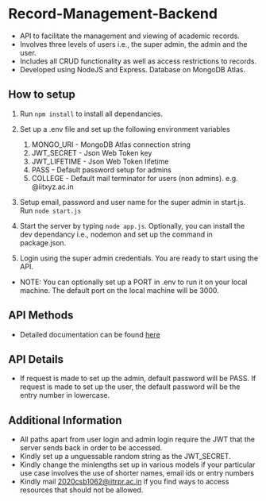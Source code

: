 # Record-Management-Backend

- API to facilitate the management and viewing of academic records.
- Involves three levels of users i.e., the super admin, the admin and the user.
- Includes all CRUD functionality as well as access restrictions to records.
- Developed using NodeJS and Express. Database on MongoDB Atlas.

## How to setup

1. Run `npm install` to install all dependancies.

2. Set up a .env file and set up the following environment variables

   1. MONGO_URI - MongoDB Atlas connection string
   2. JWT_SECRET - Json Web Token key
   3. JWT_LIFETIME - Json Web Token lifetime
   4. PASS - Default password setup for admins
   5. COLLEGE - Default mail terminator for users (non admins). e.g. @iitxyz.ac.in
      <br>

3. Setup email, password and user name for the super admin in start.js. Run `node start.js`

4. Start the server by typing `node app.js`. Optionally, you can install the dev dependancy i.e., nodemon and set up the command in package.json.

5. Login using the super admin credentials. You are ready to start using the API.

- NOTE: You can optionally set up a PORT in .env to run it on your local machine. The default port on the local machine will be 3000.

## API Methods

- Detailed documentation can be found [here](https://irms.onrender.com/)

## API Details

- If request is made to set up the admin, default password will be PASS. If request is made to set up the user, the default password will be the entry number in lowercase.

## Additional Information

- All paths apart from user login and admin login require the JWT that the server sends back in order to be accessed.
- Kindly set up a unguessable random string as the JWT_SECRET.
- Kindly change the minlengths set up in various models if your particular use case involves the use of shorter names, email ids or entry numbers
- Kindly mail 2020csb1062@iitrpr.ac.in if you find ways to access resources that should not be allowed.
